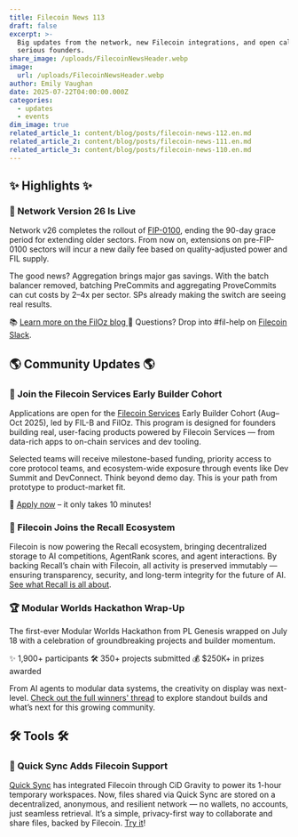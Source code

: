 ```yaml
---
title: Filecoin News 113
draft: false
excerpt: >-
  Big updates from the network, new Filecoin integrations, and open calls for
  serious founders.
share_image: /uploads/FilecoinNewsHeader.webp
image:
  url: /uploads/FilecoinNewsHeader.webp
author: Emily Vaughan
date: 2025-07-22T04:00:00.000Z
categories:
  - updates
  - events
dim_image: true
related_article_1: content/blog/posts/filecoin-news-112.en.md
related_article_2: content/blog/posts/filecoin-news-111.en.md
related_article_3: content/blog/posts/filecoin-news-110.en.md
---
```


## ✨ Highlights ✨

### 🚀 Network Version 26 Is Live

Network v26 completes the rollout of [FIP-0100](https://github.com/filecoin-project/FIPs/blob/master/FIPS/fip-0100.md), ending the 90-day grace period for extending older sectors. From now on, extensions on pre-FIP-0100 sectors will incur a new daily fee based on quality-adjusted power and FIL supply.

The good news? Aggregation brings major gas savings. With the batch balancer removed, batching PreCommits and aggregating ProveCommits can cut costs by 2–4x per sector. SPs already making the switch are seeing real results.

📚 [Learn more on the FilOz blog
](https://medium.com/@filoz/the-power-of-aggregation-real-savings-for-storage-providers-87f62aa9b018)💬 Questions? Drop into #fil-help on [Filecoin Slack](http://filecoin.io/slack).

## 🌎 Community Updates 🌎

### 💼 Join the Filecoin Services Early Builder Cohort

Applications are open for the [Filecoin Services](https://filecoin.services/) Early Builder Cohort (Aug–Oct 2025), led by FIL-B and FilOz. This program is designed for founders building real, user-facing products powered by Filecoin Services — from data-rich apps to on-chain services and dev tooling.

Selected teams will receive milestone-based funding, priority access to core protocol teams, and ecosystem-wide exposure through events like Dev Summit and DevConnect. Think beyond demo day. This is your path from prototype to product-market fit.

🔗 [Apply now](https://lu.ma/14m7slu7) – it only takes 10 minutes!

### 🧠 Filecoin Joins the Recall Ecosystem

Filecoin is now powering the Recall ecosystem, bringing decentralized storage to AI competitions, AgentRank scores, and agent interactions. By backing Recall’s chain with Filecoin, all activity is preserved immutably — ensuring transparency, security, and long-term integrity for the future of AI. [See what Recall is all about](https://recall.network/). 

### 🏆 Modular Worlds Hackathon Wrap-Up

The first-ever Modular Worlds Hackathon from PL Genesis wrapped on July 18 with a celebration of groundbreaking projects and builder momentum.

✨ 1,900+ participants
🛠️ 350+ projects submitted
💰 $250K+ in prizes awarded

From AI agents to modular data systems, the creativity on display was next-level. [Check out the full winners' thread](https://x.com/PL__Genesis/status/1946309533900689653) to explore standout builds and what’s next for this growing community.

## 🛠️ Tools 🛠️

### 🔐 Quick Sync Adds Filecoin Support

[Quick Sync](https://share.quicksync.me/) has integrated Filecoin through CiD Gravity to power its 1-hour temporary workspaces. Now, files shared via Quick Sync are stored on a decentralized, anonymous, and resilient network — no wallets, no accounts, just seamless retrieval. It’s a simple, privacy-first way to collaborate and share files, backed by Filecoin. [Try it](https://share.quicksync.me/)!
